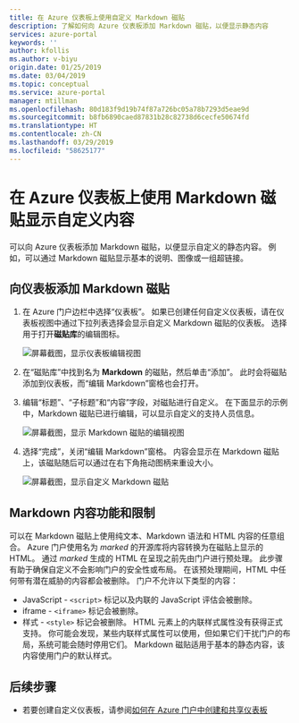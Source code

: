 ```yaml
---
title: 在 Azure 仪表板上使用自定义 Markdown 磁贴
description: 了解如何向 Azure 仪表板添加 Markdown 磁贴，以便显示静态内容
services: azure-portal
keywords: ''
author: kfollis
ms.author: v-biyu
origin.date: 01/25/2019
ms.date: 03/04/2019
ms.topic: conceptual
ms.service: azure-portal
manager: mtillman
ms.openlocfilehash: 80d183f9d19b74f87a726bc05a78b7293d5eae9d
ms.sourcegitcommit: b8fb6890caed87831b28c82738d6cecfe50674fd
ms.translationtype: HT
ms.contentlocale: zh-CN
ms.lasthandoff: 03/29/2019
ms.locfileid: "58625177"
---
```

# <a name="use-a-markdown-tile-on-azure-dashboards-to-show-custom-content"></a>在 Azure 仪表板上使用 Markdown 磁贴显示自定义内容

可以向 Azure 仪表板添加 Markdown 磁贴，以便显示自定义的静态内容。 例如，可以通过 Markdown 磁贴显示基本的说明、图像或一组超链接。

## <a name="add-a-markdown-tile-to-your-dashboard"></a>向仪表板添加 Markdown 磁贴

1. 在 Azure 门户边栏中选择“仪表板”。 如果已创建任何自定义仪表板，请在仪表板视图中通过下拉列表选择会显示自定义 Markdown 磁贴的仪表板。 选择用于打开**磁贴库**的编辑图标。

   ![屏幕截图，显示仪表板编辑视图](./media/azure-portal-markdown-tile/azure-portal-dashboard-edit.png)

2. 在“磁贴库”中找到名为 **Markdown** 的磁贴，然后单击“添加”。 此时会将磁贴添加到仪表板，而“编辑 Markdown”窗格也会打开。

3. 编辑“标题”、“子标题”和“内容”字段，对磁贴进行自定义。 在下面显示的示例中，Markdown 磁贴已进行编辑，可以显示自定义的支持人员信息。

   ![屏幕截图，显示 Markdown 磁贴的编辑视图](./media/azure-portal-markdown-tile/azure-portal-edit-markdown-tile.png)

4. 选择“完成”，关闭“编辑 Markdown”窗格。 内容会显示在 Markdown 磁贴上，该磁贴随后可以通过在右下角拖动图柄来重设大小。

   ![屏幕截图，显示自定义 Markdown 磁贴](./media/azure-portal-markdown-tile/azure-portal-custom-markdown-tile.png)

## <a name="markdown-content-capabilities-and-limitations"></a>Markdown 内容功能和限制

可以在 Markdown 磁贴上使用纯文本、Markdown 语法和 HTML 内容的任意组合。 Azure 门户使用名为 _marked_ 的开源库将内容转换为在磁贴上显示的 HTML。 通过 _marked_ 生成的 HTML 在呈现之前先由门户进行预处理。 此步骤有助于确保自定义不会影响门户的安全性或布局。 在该预处理期间，HTML 中任何带有潜在威胁的内容都会被删除。 门户不允许以下类型的内容：

* JavaScript - `<script>` 标记以及内联的 JavaScript 评估会被删除。
* iframe - `<iframe>` 标记会被删除。
* 样式 - `<style>` 标记会被删除。 HTML 元素上的内联样式属性没有获得正式支持。 你可能会发现，某些内联样式属性可以使用，但如果它们干扰门户的布局，系统可能会随时停用它们。 Markdown 磁贴适用于基本的静态内容，该内容使用门户的默认样式。

## <a name="next-steps"></a>后续步骤

* 若要创建自定义仪表板，请参阅[如何在 Azure 门户中创建和共享仪表板](../azure-portal/azure-portal-dashboards.md)

